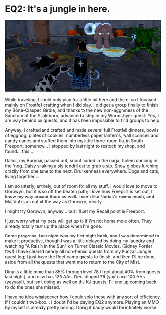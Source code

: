 # EQ2: It's a jungle in here.

![everquest2-2007-12-19-07-01-05-82.jpg](../uploads/2007/12/everquest2-2007-12-19-07-01-05-82.jpg)

While traveling, I could only play for a little bit here and there, so I focused mainly on Frostfell crafting when I did play. I did get a group finally to finish my Bone-Clasped Girdle, and thanks to the new non-aggroness of the Sanctum of the Scaleborn, advanced a step in my Wurmslayer quest. Yes, I am way behind on quests, and it has been impossible to find groups to help.

Anyway. I crafted and crafted and made several full Frostfell dinners, bowls of eggnog, plates of cookies, numberless paper lanterns, wall sconces and candy canes and stuffed them into my little three-room flat in South Freeport, somehow... I stopped by last night to restock my shop, and found... this...

Dalnir, my Burynai, passed out, snout buried in the naga. Golem dancing in the 'nog. Daisy snaking a sly tendril out to grab a sip. Snow globes lurching crazily from one tune to the next. Drunkenness everywhere. Dogs and cats, living together....

I am so utterly, entirely, out of room for all my stuff. I would love to move to Gorowyn, but it is so off the beaten path; I love how Freeport is set out, I know my way around there so well. I don't like Neriak's rooms much, and Maj'dul is as out of the way as Gorowyn, nearly.

I might try Gorowyn, anyway... but I'll set my Recall point in Freeport.

I just worry what my pets will get up to if I'm not home more often. They already totally tear up the place when I'm gone.

Some progress. Last night was my first night back, and I was determined to make it productive, though I was a little delayed by doing my laundry and watching "A Raisin in the Sun" on Turner Classic Movies. (Sidney Portier ftw!) I have cleared nearly all non-heroic quests from my Kunzar Jungle quest log; I just have the Reet camp quests to finish, and then I'll be done, aside from all the quests that want me to return to the City of Mist.

Dina is a little more than 85% through level 78 (I got about 40% from quests last night), and now has 125 AAs. Dera dinged 76 (yay!) and 100 AAs (yayyay!), but isn't doing as well on the KJ quests; I'll end up coming back to do the ones she missed.

I have no idea whatsoever how I could solo these with any sort of efficiency. If I couldn't two-box... I doubt I'd be playing EQ2 anymore. Playing an MMO by myself is already pretty boring. Doing it badly would be infinitely worse.

